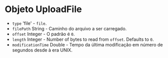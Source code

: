 # Objeto UploadFile

* `type` 'file' - `file`.
* `filePath` String - Caminho do arquivo a ser carregado.
* `offset` Integer - O padrão é `0`.
* `length` Integer - Number of bytes to read from `offset`. Defaults to `0`.
* `modificationTime` Double - Tempo da última modificação em número de segundos desde à era UNIX.
